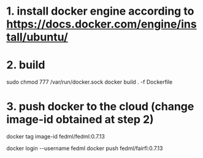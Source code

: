 # 1. install docker engine according to https://docs.docker.com/engine/install/ubuntu/

# 2. build
sudo chmod 777 /var/run/docker.sock
docker build . -f Dockerfile

# 3. push docker to the cloud (change image-id obtained at step 2)
docker tag image-id fedml/fedml:0.7.13

docker login --username fedml
docker push fedml/fairfl:0.7.13